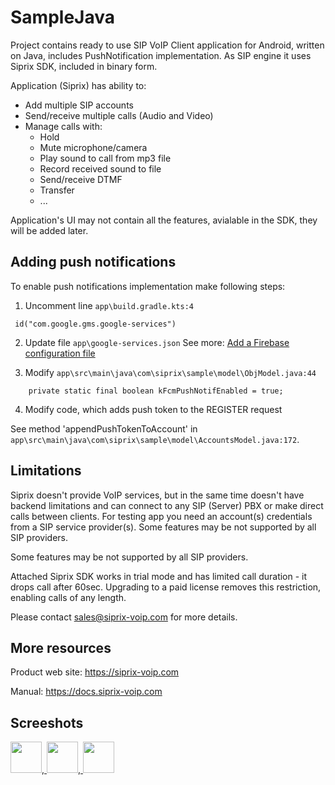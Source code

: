 # SampleJava

Project contains ready to use SIP VoIP Client application for Android, written on Java, includes PushNotification implementation.
As SIP engine it uses Siprix SDK, included in binary form.

Application (Siprix) has ability to:

- Add multiple SIP accounts
- Send/receive multiple calls (Audio and Video)
- Manage calls with:
   - Hold
   - Mute microphone/camera
   - Play sound to call from mp3 file
   - Record received sound to file
   - Send/receive DTMF
   - Transfer
   - ...

Application's UI may not contain all the features, avialable in the SDK, they will be added later.

## Adding push notifications
To enable push notifications implementation make following steps:
1. Uncomment line `app\build.gradle.kts:4`

```
 id("com.google.gms.google-services")
```

2. Update file `app\google-services.json`
See more: [Add a Firebase configuration file](https://firebase.google.com/docs/android/setup#add-config-file)

3. Modify `app\src\main\java\com\siprix\sample\model\ObjModel.java:44`

```
    private static final boolean kFcmPushNotifEnabled = true;
```

4. Modify code, which adds push token to the REGISTER request

See method 'appendPushTokenToAccount' in `app\src\main\java\com\siprix\sample\model\AccountsModel.java:172`.

## Limitations

Siprix doesn't provide VoIP services, but in the same time doesn't have backend limitations and can connect to any SIP (Server) PBX or make direct calls between clients.
For testing app you need an account(s) credentials from a SIP service provider(s).
Some features may be not supported by all SIP providers.

Some features may be not supported by all SIP providers.

Attached Siprix SDK works in trial mode and has limited call duration - it drops call after 60sec.
Upgrading to a paid license removes this restriction, enabling calls of any length.

Please contact [sales@siprix-voip.com](mailto:sales@siprix-voip.com) for more details.

## More resources

Product web site: https://siprix-voip.com

Manual: https://docs.siprix-voip.com


## Screeshots

<a href="https://docs.siprix-voip.com/screenshots/SampleJava_Accounts.png"  title="Accounts screenshot">
<img src="https://docs.siprix-voip.com/screenshots/SampleJava_Accounts_Mini.png" width="50"></a>,<a href="https://docs.siprix-voip.com/screenshots/SampleJava_Calls.png"  title="Calls screenshot">
<img src="https://docs.siprix-voip.com/screenshots/SampleJava_Calls_Mini.png" width="50"></a>,<a href="https://docs.siprix-voip.com/screenshots/SampleJava_Logs.PNG"  title="Logs screenshot">
<img src="https://docs.siprix-voip.com/screenshots/SampleJava_Logs_Mini.png" width="50"></a>
